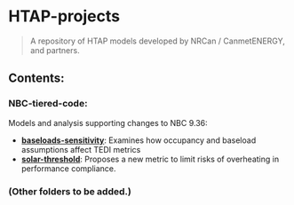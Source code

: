 # HTAP-projects
>  A repository of HTAP models developed by NRCan / CanmetENERGY, and partners.

## Contents:  ##

### NBC-tiered-code:  ###

Models and analysis supporting changes to NBC 9.36:

-  **[baseloads-sensitivity](NBC-tiered-code/baseloads-sensitivity/documentation.md)**: Examines how occupancy and baseload assumptions affect TEDI metrics
-  **[solar-threshold](NBC-tiered-code/solar-threshold-study/documentation.md)**: Proposes a new metric to limit risks of overheating in performance compliance. 

### (Other folders to be added.) ###

